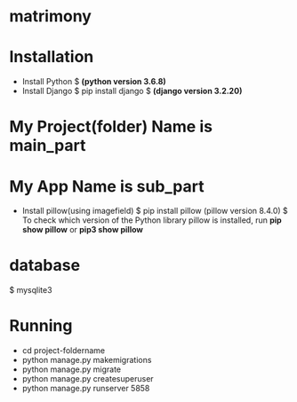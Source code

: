 # matrimony
# Installation
- Install Python
  $ **(python version 3.6.8)**
- Install Django
 $ pip install django
 $ **(django version 3.2.20)**

# My Project(folder) Name is main_part
# My App Name is sub_part

 - Install pillow(using imagefield)
 $ pip install pillow (pillow version 8.4.0)
 $ To check which version of the Python library pillow is installed, run **pip show pillow** or **pip3 show pillow**

 # database
 $ mysqlite3

# Running
- cd project-foldername
- python manage.py makemigrations
- python manage.py migrate
- python manage.py createsuperuser
- python manage.py runserver 5858

